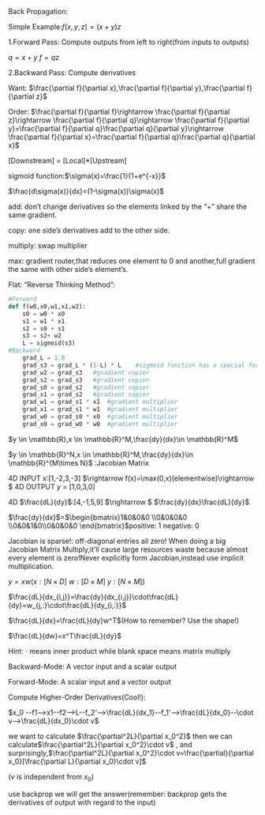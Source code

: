Back Propagation:

Simple Example:$f(x,y,z)=(x+y)z$

1.Forward Pass: Compute outputs from left to right(from inputs to outputs)

$q=x+y$  $f=qz$

2.Backward Pass: Compute derivatives 

Want: $\frac{\partial f}{\partial x},\frac{\partial f}{\partial y},\frac{\partial f}{\partial z}$

Order: $\frac{\partial f}{\partial f}\rightarrow \frac{\partial f}{\partial z}\rightarrow \frac{\partial f}{\partial q}\rightarrow \frac{\partial f}{\partial y}=\frac{\partial f}{\partial q}\frac{\partial q}{\partial y}\rightarrow \frac{\partial f}{\partial x}=\frac{\partial f}{\partial q}\frac{\partial q}{\partial x}$

[Downstream] = [Local]*[Upstream]

sigmoid function:$\sigma(x)=\frac{1}{1+e^{-x}}$

$\frac{d\sigma(x)}{dx}=(1-\sigma(x))\sigma(x)$

add: don’t change derivatives so the elements linked by the “+” share the same gradient.

copy: one side’s derivatives add to the other side.

multiply: swap multiplier

max: gradient router,that reduces one element to $0$ and another,full gradient the same with other side’s element’s.

Flat: “Reverse Thinking Method”:

```python
#Forward
def f(w0,x0,w1,x1,w2):
    s0 = w0 * x0
    s1 = w1 * x1
    s2 = s0 + s1
    s3 = s2+ w2
    L = sigmoid(s3)
#Backward
	grad_L = 1.0
    grad_s3 = grad_L * (1-L) * L    #sigmoid function has a special form of derivatives
    grad_w2 = grad_s3	#gradient copier
    grad_s2 = grad_s3	#gradient copier
    grad_s0 = grad_s2	#gradient copier
    grad_s1 = grad_s2	#gradient copier
    grad_w1 = grad_s1 * x1	#gradient multiplier
    grad_x1 = grad_s1 * w1	#gradient multiplier
    grad_w0 = grad_s0 * x0	#gradient multiplier
    grad_x0 = grad_w0 * w0	#gradient multiplier
```

$y \in \mathbb{R},x \in \mathbb{R}^M,\frac{dy}{dx}\in \mathbb{R}^M$

$y \in \mathbb{R}^N,x \in \mathbb{R}^M,\frac{dy}{dx}\in \mathbb{R}^{M\times N}$ :Jacobian Matrix

4D INPUT $x$:[1,-2,3,-3]  $\rightarrow f(x)=\max(0,x)(elementwise)\rightarrow $  4D OUTPUT $y$ = [1,0,3,0]

4D $\frac{dL}{dy}$:[4,-1,5,9] $\rightarrow $ $\frac{dy}{dx}\frac{dL}{dy}$

$\frac{dy}{dx}$=$\begin{bmatrix}1&0&0&0 \\0&0&0&0 \\0&0&1&0\\0&0&0&0  \end{bmatrix}$positive: 1 negative: 0

Jacobian is sparse!: off-diagonal entries all zero! When doing a big Jacobian Matrix Multiply,it’ll cause large resources waste because almost every element is zero!Never explicitly form Jacobian,instead use implicit multiplication.

$y=xw$($x:[N\times D]$ $w:[D\times M]$  $y:[N \times M]$)

$\frac{dL}{dx_{i,j}}=\frac{dy}{dx_{i,j}}\cdot\frac{dL}{dy}=w_{j,:}\cdot\frac{dL}{dy_{i,:}}$

$\frac{dL}{dx}=\frac{dL}{dy}w^T$(How to remember? Use the shape!)

$\frac{dL}{dw}=x^T\frac{dL}{dy}$

Hint:     $\cdot$  means inner product while blank space means matrix multiply

Backward-Mode: A vector input and a scalar output

Forward-Mode: A scalar input and a vector output

Compute Higher-Order Derivatives(Cool!):

$x_0 --f1-->x1--f2-->L--f_2'-->\frac{dL}{dx_1}--f_1'-->\frac{dL}{dx_0}--\cdot v-->\frac{dL}{dx_0}\cdot v$

we want to calculate $\frac{\partial^2L}{\partial x_0^2}$  then we can calculate$\frac{\partial^2L}{\partial x_0^2}\cdot v$ ,  and surprisingly,$\frac{\partial^2L}{\partial x_0^2}\cdot v=\frac{\partial}{\partial x_0}[\frac{\partial L}{\partial x_0}\cdot v]$

($v$ is independent from $x_0$) 

use backprop we will get the answer(remember: backprop gets the derivatives of output with regard to the input)





